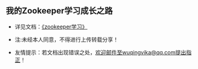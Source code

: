 ## 我的Zookeeper学习成长之路

* 详见文档：[《zookeeper学习》](https://github.com/WuqingVika/WqZookeeperDemo/blob/master/zookeeper%E5%AD%A6%E4%B9%A0.docx)

* 注:未经本人同意，不得进行上传转载分享！

* 友情提示：若文档出现错误之处，欢迎邮件至wuqingvika@qq.com提出指正！